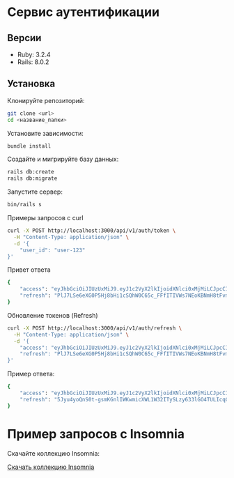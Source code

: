 # Сервис аутентификации

## Версии

- Ruby: 3.2.4  
- Rails: 8.0.2  

## Установка

Клонируйте репозиторий:

```bash
git clone <url>
cd <название_папки>
```

Установите зависимости:

```bash
bundle install
```

Создайте и мигрируйте базу данных:
```bash
rails db:create
rails db:migrate
```
Запустите сервер:
```bash
bin/rails s
```

Примеры запросов с curl
```bash
curl -X POST http://localhost:3000/api/v1/auth/token \
  -H "Content-Type: application/json" \
  -d '{
    "user_id": "user-123"
}'
```
Привет ответа
```bash
{
	"access": "eyJhbGciOiJIUzUxMiJ9.eyJ1c2VyX2lkIjoidXNlci0xMjMiLCJpcCI6IjEyNy4wLjAuMSIsInRva2VuX3BhaXJfaWQiOiI3MjA5ZTY5Ni0xMGFjLTRmZWYtOTRhMS01NWVhMDNhZGE3OTQiLCJleHAiOjE3NDQ3OTAwOTZ9.zOE0vGB4eAayzA0C3cqXpjsAF39Imnw3waHy0zlL2QIQZJ744jb-UFtfim8kRNPtU9A4yoRPlem3-MNK5w-ZGQ",
	"refresh": "PlJ7LSe6eXG0P5Hj8bHi1cSQhW0C65c_FFfITIVWs7NEoKBNmH8tFvmLwvOlpO5w19SA9ZPrH_upZmFJbpadPg"
}
```
Обновление токенов (Refresh)
```bash
curl -X POST http://localhost:3000/api/v1/auth/refresh \
  -H "Content-Type: application/json" \
  -d '{
    "access": "eyJhbGciOiJIUzUxMiJ9.eyJ1c2VyX2lkIjoidXNlci0xMjMiLCJpcCI6IjEyNy4wLjAuMSIsInRva2VuX3BhaXJfaWQiOiI3MjA5ZTY5Ni0xMGFjLTRmZWYtOTRhMS01NWVhMDNhZGE3OTQiLCJleHAiOjE3NDQ3OTAwOTZ9.zOE0vGB4eAayzA0C3cqXpjsAF39Imnw3waHy0zlL2QIQZJ744jb-UFtfim8kRNPtU9A4yoRPlem3-MNK5w-ZGQ", 
    "refresh": "PlJ7LSe6eXG0P5Hj8bHi1cSQhW0C65c_FFfITIVWs7NEoKBNmH8tFvmLwvOlpO5w19SA9ZPrH_upZmFJbpadPg"
}'
```
Пример ответа:
```bash
{
	"access": "eyJhbGciOiJIUzUxMiJ9.eyJ1c2VyX2lkIjoidXNlci0xMjMiLCJpcCI6IjEyNy4wLjAuMSIsInRva2VuX3BhaXJfaWQiOiI1ODYzZTg3Zi0zNjg4LTRmZjItOWJmOC1lMDc0YjI4NzM1OTciLCJleHAiOjE3NDQ3OTAyNzF9.Ww6uTIuO8VKVSQ6heMOrs6lv-sa4HR8pt1jHCYFZAV8Uev86C2t6ESaRK8ojLOmiJMiRB0vwzRbDUqnnEMHgpg",
	"refresh": "5Jyu4yoQnS0t-gsmKGnlIWKwmicXWL1W32ITySLzy633lGO4TULIcqGSx99IxxIJUXtJXXrTdGtH4LggnL9M4A"
}
```

# Пример запросов с Insomnia
Скачайте коллекцию Insomnia:

[Скачать коллекцию Insomnia](./Insomnia_2025-04-16.yaml)

